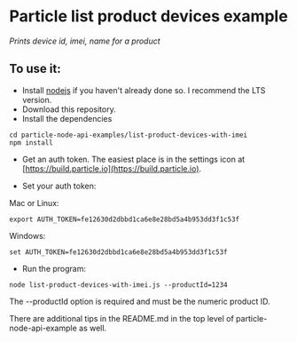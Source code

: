 # Particle list product devices example
*Prints device id, imei, name for a product*

## To use it:

- Install [nodejs](https://nodejs.org/) if you haven't already done so. I recommend the LTS version.
- Download this repository.
- Install the dependencies

```
cd particle-node-api-examples/list-product-devices-with-imei
npm install
```

- Get an auth token. The easiest place is in the settings icon at [https://build.particle.io](https://build.particle.io).

- Set your auth token:

Mac or Linux:

```
export AUTH_TOKEN=fe12630d2dbbd1ca6e8e28bd5a4b953dd3f1c53f
```

Windows:

```
set AUTH_TOKEN=fe12630d2dbbd1ca6e8e28bd5a4b953dd3f1c53f
```

- Run the program:

```
node list-product-devices-with-imei.js --productId=1234
```

The --productId option is required and must be the numeric product ID.

There are additional tips in the README.md in the top level of particle-node-api-example as well.
